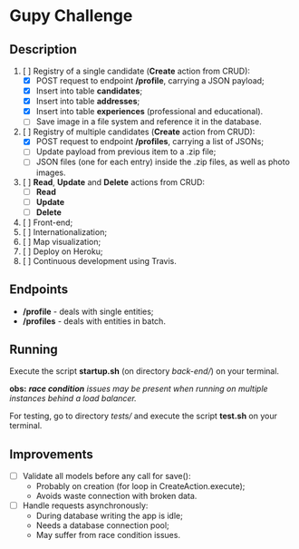 # Gupy Challenge

## Description

1. [ ] Registry of a single candidate (**Create** action from CRUD):
    - [X] POST request to endpoint **/profile**, carrying a JSON payload;
    - [X] Insert into table **candidates**;
    - [X] Insert into table **addresses**;
    - [X] Insert into table **experiences** (professional and educational).
    - [ ] Save image in a file system and reference it in the database.
2. [ ] Registry of multiple candidates (**Create** action from CRUD):
    - [X] POST request to endpoint **/profiles**, carrying a list of JSONs;
    - [ ] Update payload from previous item to a .zip file;
    - [ ] JSON files (one for each entry) inside the .zip files, as well as photo images.
3. [ ] **Read**, **Update** and **Delete** actions from CRUD:
    - [ ] **Read**
    - [ ] **Update**
    - [ ] **Delete**
4. [ ] Front-end;
5. [ ] Internationalization;
6. [ ] Map visualization;
7. [ ] Deploy on Heroku;
8. [ ] Continuous development using Travis.

## Endpoints

- **/profile** - deals with single entities;
- **/profiles** - deals with entities in batch.

## Running

Execute the script **startup.sh** (on directory *back-end/*) on your terminal.

**obs:** ***race condition** issues may be present when running on multiple instances behind a load balancer.*

For testing, go to directory *tests/* and execute the script **test.sh** on your terminal.

## Improvements

- [ ] Validate all models before any call for save():
    - Probably on creation (for loop in CreateAction.execute);
    - Avoids waste connection with broken data.
- [ ] Handle requests asynchronously:
    - During database writing the app is idle;
    - Needs a database connection pool;
    - May suffer from race condition issues.
